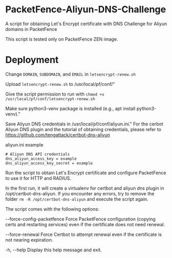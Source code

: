# PacketFence-Aliyun-DNS-Challenge
A script for obtaining Let's Encrypt certificate with DNS Challenge for Aliyun domains in PacketFence

This script is tested only on PacketFence ZEN image.

# Deployment

Change `DOMAIN`, `SUBDOMAIN`, and `EMAIL` in `letsencrypt-renew.sh`

Upload `letsencrypt-renew.sh` to /usr/local/pf/conf/"

Give the script permission to run with `chmod +x /usr/local/pf/conf/letsencrypt-renew.sh`

Make sure python3-venv package is installed (e.g., apt install python3-venv)."

Save Aliyun DNS credentials in /usr/local/pf/conf/aliyun.ini." 
For the cerbot Aliyun DNS plugin and the tutorial of obtaining credentials, please refer to https://github.com/tengattack/certbot-dns-aliyun

aliyun.ini example
```
# Aliyun DNS API credentials
dns_aliyun_access_key = example
dns_aliyun_access_key_secret = example
```

Run the script to obtain Let's Encrypt certificate and configure PacketFence to use it for HTTP and RADIUS.

In the first run, it will create a virtualenv for certbot and aliyun dns plugin in /opt/certbot-dns-aliyun. 
If you encounter any errors, try to remove the folder `rm -R /opt/certbot-dns-aliyun` and execute the script again.

The script comes with the following options:

  --force-config-packetfence  Force PacketFence configuration (copying certs and restarting services) even if the certificate does not need renewal.
  
  --force-renewal             Force Certbot to attempt renewal even if the certificate is not nearing expiration.
  
  -h, --help                  Display this help message and exit.

  
